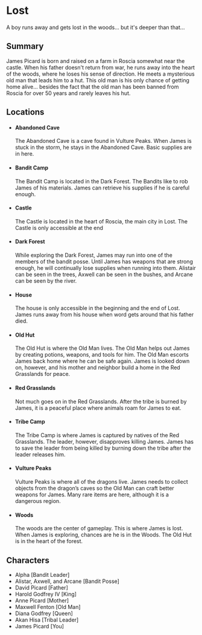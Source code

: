 # Lost
A boy runs away and gets lost in the woods... but it's deeper than that...

## Summary
James Picard is born and raised on a farm in Roscia somewhat near the castle. When his father doesn't return from war, he runs away into the heart of the woods, where he loses his sense of direction. He meets a mysterious old man that leads him to a hut. This old man is his only chance of getting home alive... besides the fact that the old man has been banned from Roscia for over 50 years and rarely leaves his hut.

## Locations
* #### Abandoned Cave

  The Abandoned Cave is a cave found in Vulture Peaks. When James is stuck in the storm, he stays in the Abandoned Cave. Basic supplies are in here.

* #### Bandit Camp

  The Bandit Camp is located in the Dark Forest. The Bandits like to rob James of his materials. James can retrieve his supplies if he is careful enough.

* #### Castle

  The Castle is located in the heart of Roscia, the main city in Lost. The Castle is only accessible at the end

* #### Dark Forest

  While exploring the Dark Forest, James may run into one of the members of the bandit posse. Until James has weapons that are strong enough, he will continually lose supplies when running into them. Alistair can be seen in the trees, Axwell can be seen in the bushes, and Arcane can be seen by the river.

* #### House

  The house is only accessible in the beginning and the end of Lost. James runs away from his house when word gets around that his father died.

* #### Old Hut

  The Old Hut is where the Old Man lives. The Old Man helps out James by creating potions, weapons, and tools for him. The Old Man escorts James back home where he can be safe again. James is looked down on, however, and his mother and neighbor build a home in the Red Grasslands for peace.

* #### Red Grasslands

  Not much goes on in the Red Grasslands. After the tribe is burned by James, it is a peaceful place where animals roam for James to eat.

* #### Tribe Camp

  The Tribe Camp is where James is captured by natives of the Red Grasslands. The leader, however, disapproves killing James. James has to save the leader from being killed by burning down the tribe after the leader releases him.

* #### Vulture Peaks

  Vulture Peaks is where all of the dragons live. James needs to collect objects from the dragon’s caves so the Old Man can craft better weapons for James. Many rare items are here, although it is a dangerous region.

* #### Woods

  The woods are the center of gameplay. This is where James is lost. When James is exploring, chances are he is in the Woods. The Old Hut is in the heart of the forest.
  
## Characters
* Alpha [Bandit Leader]
* Alistar, Axwell, and Arcane [Bandit Posse]
* David Picard [Father]
* Harold Godfrey IV [King]
* Anne Picard [Mother]
* Maxwell Fenton [Old Man]
* Diana Godfrey [Queen]
* Akan Hisa [Tribal Leader]
* James Picard [You]
